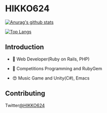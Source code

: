 # HIKKO624
[![Anurag's github stats](https://github-readme-stats.vercel.app/api?username=hikko624)](https://github.com/anuraghazra/github-readme-stats)

[![Top Langs](https://github-readme-stats.vercel.app/api/top-langs/?username=hikko624&langs_count=6)](https://github.com/anuraghazra/github-readme-stats)

## Introduction

-  🔭 Web Developer(Ruby on Rails, PHP)

- 🌱 Competitions Programming and RubyGem

- 😍 Music Game and Unity(C#), Emacs

## Contributing

Twitter[@HIKKO624](http://twitter.com/hikko624)

<!--
**hikko624/hikko624** is a ✨ _special_ ✨ repository because its `README.md` (this file) appears on your GitHub profile.

Here are some ideas to get you started:

- 🔭 I’m currently working on ...
- 🌱 I’m currently learning ...
- 👯 I’m looking to collaborate on ...
- 🤔 I’m looking for help with ...
- 💬 Ask me about ...
- 📫 How to reach me: ...
- 😄 Pronouns: ...
- ⚡ Fun fact: ...
-->
